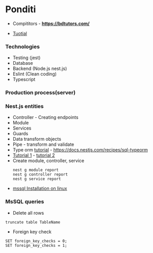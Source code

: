 # Ponditi
 
 - Compititors - __https://bdtutors.com/__

 - [Tuotial](https://www.youtube.com/watch?v=BiN-xzNkH_0)
### Technologies
 - Testing (jest)
 - Database
 - Backend (Node.js nest.js)
 - Eslint (Clean coding)
 - Typescript


### Production process(server)


### Nest.js entities
 - Controller - Creating endpoints
 - Module
 - Services
 - Guards
 - Data transform objects
 - Pipe - transform and validate
 - Type orm [tutorial](https://www.youtube.com/watch?v=W1gvIw0GNl8) - https://docs.nestjs.com/recipes/sql-typeorm
 - [Tutorial 1](https://www.makeuseof.com/nestjs-typeorm-sql-databases/) - [tutorial 2](https://lagliam.medium.com/how-to-integrate-an-existing-mssql-database-using-nestjs-and-sequelize-21ff62c4c5ff)
 - Create module, controller, service 
    ```
    nest g module report
    nest g controller report
    nest g service report
    ```
 - [mssql Installation on linux](https://www.youtube.com/watch?v=tT9UlXwBarw&t=50s)
### MsSQL queries
 - Delete all rows
 ```
 truncate table TableName
 ```

 - Foreign key check
 ```
 SET foreign_key_checks = 0;
 SET foreign_key_checks = 1;
 ```
